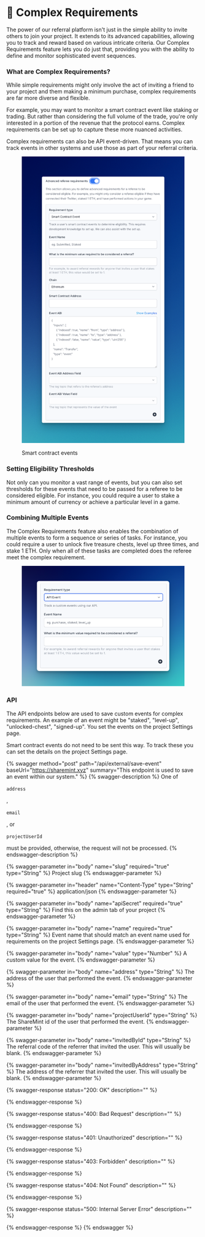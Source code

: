# 🎰 Complex Requirements

The power of our referral platform isn't just in the simple ability to invite others to join your project. It extends to its advanced capabilities, allowing you to track and reward based on various intricate criteria. Our Complex Requirements feature lets you do just that, providing you with the ability to define and monitor sophisticated event sequences.

### What are Complex Requirements?

While simple requirements might only involve the act of inviting a friend to your project and them making a minimum purchase, complex requirements are far more diverse and flexible.

For example, you may want to monitor a smart contract event like staking or trading. But rather than considering the full volume of the trade, you're only interested in a portion of the revenue that the protocol earns. Complex requirements can be set up to capture these more nuanced activities.

Complex requirements can also be API event-driven. That means you can track events in other systems and use those as part of your referral criteria.

<figure><img src="../.gitbook/assets/CleanShot 2023-06-15 at 00.20.12.png" alt=""><figcaption><p>Smart contract events</p></figcaption></figure>

### Setting Eligibility Thresholds

Not only can you monitor a vast range of events, but you can also set thresholds for these events that need to be passed for a referee to be considered eligible. For instance, you could require a user to stake a minimum amount of currency or achieve a particular level in a game.

### Combining Multiple Events

The Complex Requirements feature also enables the combination of multiple events to form a sequence or series of tasks. For instance, you could require a user to unlock five treasure chests, level up three times, and stake 1 ETH. Only when all of these tasks are completed does the referee meet the complex requirement.

<figure><img src="../.gitbook/assets/CleanShot 2023-06-15 at 00.21.52.png" alt=""><figcaption></figcaption></figure>

### API

The API endpoints below are used to save custom events for complex requirements. An example of an event might be "staked", "level-up", "unlocked-chest", "signed-up". You set the events on the project Settings page.

Smart contract events do not need to be sent this way. To track these you can set the details on the project Settings page.

{% swagger method="post" path="/api/external/save-event" baseUrl="https://sharemint.xyz" summary="This endpoint is used to save an event within our system." %}
{% swagger-description %}
One of 

`address`

, 

`email`

, or 

`projectUserId`

 must be provided, otherwise, the request will not be processed.
{% endswagger-description %}

{% swagger-parameter in="body" name="slug" required="true" type="String" %}
Project slug
{% endswagger-parameter %}

{% swagger-parameter in="header" name="Content-Type" type="String" required="true" %}
application/json
{% endswagger-parameter %}

{% swagger-parameter in="body" name="apiSecret" required="true" type="String" %}
Find this on the admin tab of your project
{% endswagger-parameter %}

{% swagger-parameter in="body" name="name" required="true" type="String" %}
Event name that should match an event name used for requirements on the project Settings page.
{% endswagger-parameter %}

{% swagger-parameter in="body" name="value" type="Number" %}
A custom value for the event.
{% endswagger-parameter %}

{% swagger-parameter in="body" name="address" type="String" %}
The address of the user that performed the event.
{% endswagger-parameter %}

{% swagger-parameter in="body" name="email" type="String" %}
The email of the user that performed the event.
{% endswagger-parameter %}

{% swagger-parameter in="body" name="projectUserId" type="String" %}
The ShareMint id of the user that performed the event.
{% endswagger-parameter %}

{% swagger-parameter in="body" name="invitedById" type="String" %}
The referral code of the referrer that invited the user. This will usually be blank.
{% endswagger-parameter %}

{% swagger-parameter in="body" name="invitedByAddress" type="String" %}
The address of the referrer that invited the user. This will usually be blank.
{% endswagger-parameter %}

{% swagger-response status="200: OK" description="" %}

{% endswagger-response %}

{% swagger-response status="400: Bad Request" description="" %}

{% endswagger-response %}

{% swagger-response status="401: Unauthorized" description="" %}

{% endswagger-response %}

{% swagger-response status="403: Forbidden" description="" %}

{% endswagger-response %}

{% swagger-response status="404: Not Found" description="" %}

{% endswagger-response %}

{% swagger-response status="500: Internal Server Error" description="" %}

{% endswagger-response %}
{% endswagger %}
